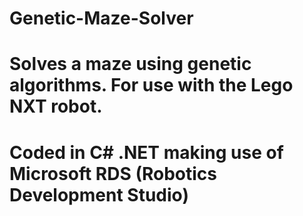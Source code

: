 # Genetic-Maze-Solver

# Solves a maze using genetic algorithms. For use with the Lego NXT robot. 
# Coded in C# .NET making use of Microsoft RDS (Robotics Development Studio)